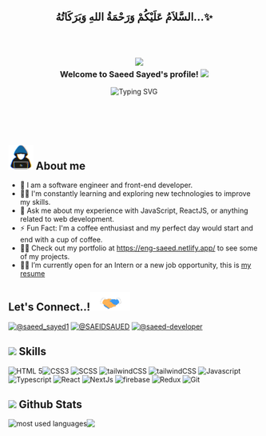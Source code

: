 <div align='center'>

## <b>السَّلاَمُ عَلَيْكُمْ وَرَحْمَةُ اللهِ وَبَرَكَاتُهُ...✨</b>

</div>
<br/>
<br/>
<br/>
<img width="250" align="right" src="https://c.tenor.com/_DOBjnGspYAAAAAM/code-coding.gif">

<h3 align="center">
  Welcome to Saeed Sayed's profile!
  <img src="https://media.giphy.com/media/hvRJCLFzcasrR4ia7z/giphy.gif" width="28">
</h3>

<!-- Typing SVG by DenverCoder1 - https://github.com/DenverCoder1/readme-typing-svg -->
<p align="center">
<img src="https://readme-typing-svg.herokuapp.com?font=Fira+Code&size=28&duration=3000&pause=500&color=9818F7&random=false&width=435&lines=Always+learn+new+things;Front-end+web+developer" alt="Typing SVG" />

<br/>
<br/>
<br/>
<br/>
<br/>

## <picture><img src = "https://github.com/0xAbdulKhalid/0xAbdulKhalid/raw/main/assets/mdImages/about_me.gif" width = 50px></picture> **About me**

- 🏢 I am a software engineer and front-end developer.
- 👨‍💻 I'm constantly learning and exploring new technologies to improve my skills.
- 💬 Ask me about my experience with JavaScript, ReactJS, or anything related to web development.
- ⚡ Fun Fact: I'm a coffee enthusiast and my perfect day would start and end with a cup of coffee.
- 👨‍💻 Check out my portfolio at https://eng-saeed.netlify.app/ to see some of my projects.
- 👨‍💻 I’m currently open for an Intern or a new job opportunity, this is [my resume](https://drive.google.com/file/d/1nkKiJNpPT6jqEe8N0FrS0NA3sfxZK6U5/view?usp=sharing)


## <b> Let's Connect..!</b><img src="https://github.com/0xAbdulKhalid/0xAbdulKhalid/raw/main/assets/mdImages/handshake.gif" width ="80">

[![@saeed_sayed1](https://img.icons8.com/fluency/48/000000/instagram-new.png "@saeed_sayed1")](https://www.instagram.com/saeed_sayed1/)
[![@SAEIDSAUED](https://img.icons8.com/fluency/48/000000/facebook.png "@SAEIDSAUED")](https://www.facebook.com/SAEIDSAUED)
[![@saeed-developer](https://img.icons8.com/fluency/48/000000/linkedin.png "@saeed-developer")](https://linkedin.com/in/saeed-developer)

<!--<a href="https://www.buymeacoffee.com/yousefdergham" target="_blank"><img src="https://cdn.buymeacoffee.com/buttons/v2/lato-orange.png" alt="Buy Me A Coffee" style="height: 50px !important;width: 174px !important;box-shadow: 0px 3px 2px 0px rgba(190, 190, 190, 0.5) !important;-webkit-box-shadow: 0px 3px 2px 0px rgba(190, 190, 190, 0.5) !important;" ></a>-->

## <img src="https://media2.giphy.com/media/QssGEmpkyEOhBCb7e1/giphy.gif?cid=ecf05e47a0n3gi1bfqntqmob8g9aid1oyj2wr3ds3mg700bl&rid=giphy.gif" width ="25"><b> Skills</b>

<img src="https://img.icons8.com/color/48/000000/html-5--v1.png" title="HTML 5"/><img src="https://img.icons8.com/color/48/000000/css3.png" title="CSS3"/> 
<img src="https://img.icons8.com/color/48/000000/sass.png" title="SCSS"/>
<img src="https://img.icons8.com/color/48/000000/tailwindcss.png" title="tailwindCSS"/>
<img src="https://img.icons8.com/color/48/000000/bootstrap.png" title="tailwindCSS"/>
<img src="https://img.icons8.com/color/48/000000/javascript--v1.png" title="Javascript"/>
<img src="https://img.icons8.com/color/48/000000/typescript--v1.png" title="Typescript"/>
<img src="https://img.icons8.com/office/48/000000/react.png" title="React"/> 
<img src="https://img.icons8.com/color/48/000000/nextjs.png" title="NextJs"/>
<img src="https://img.icons8.com/color/48/000000/firebase.png" title="firebase"/>
<img src="https://img.icons8.com/color/48/000000/redux.png" title="Redux"/>
<img src="https://img.icons8.com/color/48/000000/git.png" title="Git"/>


## <img src="https://media.giphy.com/media/iY8CRBdQXODJSCERIr/giphy.gif" width="35"><b> Github Stats </b>


<img align="left" src="https://github-readme-stats.vercel.app/api/top-langs?username=saeedsayed&show_icons=true&locale=en&layout=compact&theme=radical" alt="most used languages" />
<be>
    <img src="https://komarev.com/ghpvc/?username=saeedsayed&style=for-the-badge&base=10000">
<!--<a href="https://komarev.com/ghpvc/?username=yousefdergham&style=for-the-badge">
</a>-->
